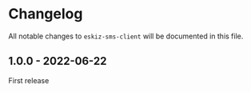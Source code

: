 # Changelog

All notable changes to `eskiz-sms-client` will be documented in this file.

## 1.0.0 - 2022-06-22

First release
